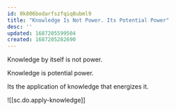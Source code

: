 ```yaml
---
id: 0k806bodarfszfqiq8ubml9
title: "Knowledge Is Not Power. Its Potential Power"
desc: ''
updated: 1687205599504
created: 1687205282690
---
```


Knowledge by itself is not power.

Knowledge is potential power.

Its the application of knowledge that energizes it. 

![[sc.do.apply-knowledge]]
